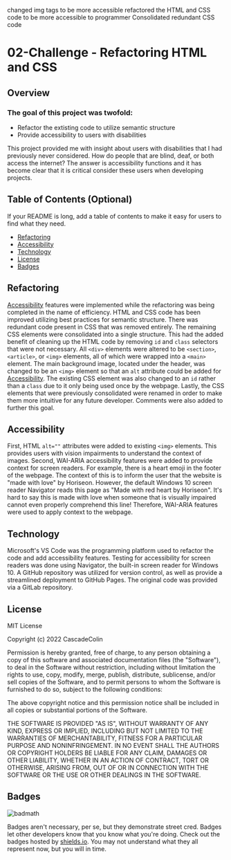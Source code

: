 changed img tags to be more accessible
refactored the HTML and CSS code to be more accessible to programmer
Consolidated redundant CSS code

# 02-Challenge - Refactoring HTML and CSS

## Overview

### The goal of this project was twofold:

- Refactor the extisting code to utilize semantic structure
- Provide accessibility to users with
  disabilities

This project provided me with insight about users with disabilities that I had previously never considered. How do people that are blind, deaf, or both access the internet? The answer is accessibility functions and it has become clear that it is critical consider these users when developing projects.

## Table of Contents (Optional)

If your README is long, add a table of contents to make it easy for users to find what they need.

- [Refactoring](#Refactoring)
- [Accessibility](#Accessibility)
- [Technology](#Technology)
- [License](#license)
- [Badges](#badges)

## Refactoring

[Accessibility](#Accessibility) features were implemented while the refactoring was being completed in the name of efficiency. HTML and CSS code has been improved utilizing best practices for semantic structure. There was redundant code present in CSS that was removed entirely. The remaining CSS elements were consolidated into a single structure. This had the added benefit of cleaning up the HTML code by removing `id` and `class` selectors that were not necessary. All `<div>` elements were altered to be `<section>`, `<article>`, or `<img>` elements, all of which were wrapped into a `<main>` element. The main background image, located under the header, was changed to be an `<img>` element so that an `alt` attribute could be added for [Accessibility](#Accessibility). The existing CSS element was also changed to an `id` rather than a `class` due to it only being used once by the webpage. Lastly, the CSS elements that were previously consolidated were renamed in order to make them more intuitive for any future developer. Comments were also added to further this goal.

## Accessibility

First, HTML `alt=""` attributes were added to existing `<img>` elements. This provides users with vision impairments to understand the context of images. Second, WAI-ARIA accessibility features were added to provide context for screen readers. For example, there is a heart emoji in the footer of the webpage. The context of this is to inform the user that the website is "made with love" by Horiseon. However, the default Windows 10 screen reader Navigator reads this page as "Made with red heart by Horiseon". It's hard to say this is made with love when someone that is visually impaired cannot even properly comprehend this line! Therefore, WAI-ARIA features were used to apply context to the webpage.

## Technology

Microsoft's VS Code was the programming platform used to refactor the code and add accessibility features. Testing for accessibility for screen readers was done using Navigator, the built-in screen reader for Windows 10. A GitHub repository was utilized for version control, as well as provide a streamlined deployment to GitHub Pages. The original code was provided via a GitLab repository.

## License

MIT License

Copyright (c) 2022 CascadeColin

Permission is hereby granted, free of charge, to any person obtaining a copy
of this software and associated documentation files (the "Software"), to deal in the Software without restriction, including without limitation the rights to use, copy, modify, merge, publish, distribute, sublicense, and/or sell copies of the Software, and to permit persons to whom the Software is furnished to do so, subject to the following conditions:

The above copyright notice and this permission notice shall be included in all copies or substantial portions of the Software.

THE SOFTWARE IS PROVIDED "AS IS", WITHOUT WARRANTY OF ANY KIND, EXPRESS OR IMPLIED, INCLUDING BUT NOT LIMITED TO THE WARRANTIES OF MERCHANTABILITY, FITNESS FOR A PARTICULAR PURPOSE AND NONINFRINGEMENT. IN NO EVENT SHALL THE AUTHORS OR COPYRIGHT HOLDERS BE LIABLE FOR ANY CLAIM, DAMAGES OR OTHER LIABILITY, WHETHER IN AN ACTION OF CONTRACT, TORT OR OTHERWISE, ARISING FROM, OUT OF OR IN CONNECTION WITH THE SOFTWARE OR THE USE OR OTHER DEALINGS IN THE SOFTWARE.

## Badges

![badmath](https://img.shields.io/github/languages/top/lernantino/badmath)

Badges aren't necessary, per se, but they demonstrate street cred. Badges let other developers know that you know what you're doing. Check out the badges hosted by [shields.io](https://shields.io/). You may not understand what they all represent now, but you will in time.